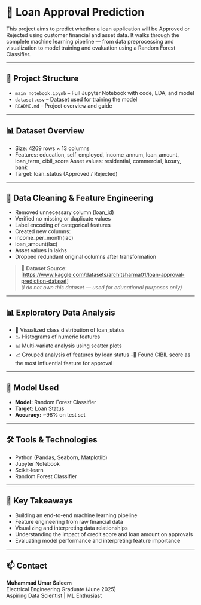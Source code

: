 # 🏦 Loan Approval Prediction
This project aims to predict whether a loan application will be Approved or Rejected using customer financial and asset data. It walks through the complete machine learning pipeline — from data preprocessing and visualization to model training and evaluation using a Random Forest Classifier.

---

## 📂 Project Structure

- `main_notebook.ipynb` – Full Jupyter Notebook with code, EDA, and model
- `dataset.csv` – Dataset used for training the model 
- `README.md` – Project overview and guide

---

## 📊 Dataset Overview

- Size: 4269 rows × 13 columns
- Features:
  education, self_employed, income_annum, loan_amount, loan_term, cibil_score
  Asset values: residential, commercial, luxury, bank
- Target: loan_status (Approved / Rejected)

---

 ## 🔧 Data Cleaning & Feature Engineering
- Removed unnecessary column (loan_id)
- Verified no missing or duplicate values
- Label encoding of categorical features
- Created new columns:
- income_per_month(lac)
- loan_amount(lac)
- Asset values in lakhs
- Dropped redundant original columns after transformation

> 📌 **Dataset Source:**  
> [https://www.kaggle.com/datasets/architsharma01/loan-approval-prediction-dataset]  
> *(I do not own this dataset — used for educational purposes only)*

---

## 📊 Exploratory Data Analysis

- 📌 Visualized class distribution of loan_status
- 📉 Histograms of numeric features
- 📊 Multi-variate analysis using scatter plots
- 📈 Grouped analysis of features by loan status
-🔎 Found CIBIL score as the most influential feature for approval

---

## 🧠 Model Used

- **Model:** Random Forest Classifier
- **Target:** Loan Status
- **Accuracy:** ~98% on test set

---

## 🛠️ Tools & Technologies

- Python (Pandas, Seaborn, Matplotlib)
- Jupyter Notebook
- Scikit-learn
- Random Forest Classifier

---

## 📌 Key Takeaways

- Building an end-to-end machine learning pipeline
- Feature engineering from raw financial data
- Visualizing and interpreting data relationships
- Understanding the impact of credit score and loan amount on approvals
- Evaluating model performance and interpreting feature importance


---

## 📫 Contact

**Muhammad Umar Saleem**  
Electrical Engineering Graduate (June 2025)  
Aspiring Data Scientist | ML Enthusiast  
